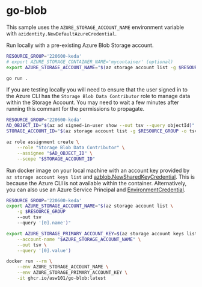 # go-blob

This sample uses the `AZURE_STORAGE_ACCOUNT_NAME` environment variable with `azidentity.NewDefaultAzureCredential`.

Run locally with a pre-existing Azure Blob Storage account.

```bash
RESOURCE_GROUP='220600-keda'
# export AZURE_STORAGE_CONTAINER_NAME='mycontainer' (optional)
export AZURE_STORAGE_ACCOUNT_NAME="$(az storage account list -g $RESOURCE_GROUP -o tsv --query '[0].name')"

go run .
```

If you are testing locally you will need to ensure that the user signed in to the Azure CLI has the `Storage Blob Data Contributor` role to manage data within the Storage Account. You may need to wait a few minutes after running this commant for the permissions to propagate.

```bash
RESOURCE_GROUP='220600-keda'
AD_OBJECT_ID="$(az ad signed-in-user show --out tsv --query objectId)"
STORAGE_ACCOUNT_ID="$(az storage account list -g $RESOURCE_GROUP -o tsv --query '[0].id')"

az role assignment create \
    --role "Storage Blob Data Contributor" \
    --assignee "$AD_OBJECT_ID" \
    --scope "$STORAGE_ACCOUNT_ID"
```

Run docker image on your local machine with an account key provided by `az storage account keys list` and [azblob.NewSharedKeyCredential](https://pkg.go.dev/github.com/Azure/azure-storage-blob-go/azblob#hdr-Credentials). This is because the Azure CLI is not available within the container. Alternatively, you can also use an Azure Service Principal and [EnvironmentCredential](https://docs.microsoft.com/en-us/azure/developer/go/azure-sdk-authentication?tabs=bash#-option-1-define-environment-variables). 

```bash
RESOURCE_GROUP='220600-keda'
export AZURE_STORAGE_ACCOUNT_NAME="$(az storage account list \
    -g $RESOURCE_GROUP 
    --out tsv 
    --query '[0].name')"

export AZURE_STORAGE_PRIMARY_ACCOUNT_KEY=$(az storage account keys list \
    --account-name "$AZURE_STORAGE_ACCOUNT_NAME" \
    --out tsv \
    --query '[0].value')

docker run --rm \
    --env AZURE_STORAGE_ACCOUNT_NAME \
    --env AZURE_STORAGE_PRIMARY_ACCOUNT_KEY \
    -it ghcr.io/asw101/go-blob:latest
```
